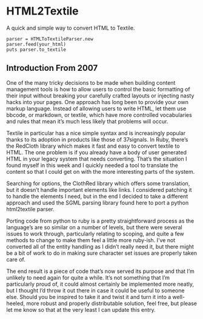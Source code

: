 # HTML2Textile #

A quick and simple way to convert HTML to Textile.

    parser = HTMLToTextileParser.new
    parser.feed(your_html)
    puts parser.to_textile

## Introduction From 2007 ##

One of the many tricky decisions to be made when building content management tools is how to allow users to control the basic formatting of their input without breaking your carefully crafted layouts or injecting nasty hacks into your pages. One approach has long been to provide your own markup language. Instead of allowing users to write HTML, let them use bbcode, or markdown, or textile, which have more controlled vocabularies and rules that mean it’s much less likely that problems will occur.

Textile in particular has a nice simple syntax and is increasingly popular thanks to its adoption in products like those of 37signals. In Ruby, there’s the RedCloth library which makes it fast and easy to convert textile to HTML. The one problem is if you already have a body of user generated HTML in your legacy system that needs converting. That’s the situation I found myself in this week and I quickly needed a tool to translate the content so that I could get on with the more interesting parts of the system.

Searching for options, the ClothRed library which offers some translation, but it doesn’t handle important elements like links. I considered patching it to handle the elements I need, but in the end I decided to take a different approach and used the SGML parsing library found here to port a python html2textile parser.

Porting code from python to ruby is a pretty straightforward process as the language’s are so similar on a number of levels, but there were several issues to work through, particularly relating to scoping, and quite a few methods to change to make them feel a little more ruby-ish. I’ve not converted all of the entity handling as I didn’t really need it, but there might be a bit of work to do in making sure character set issues are properly taken care of.

The end result is a piece of code that’s now served its purpose and that I’m unlikely to need again for quite a while. It’s not something that I’m particularly proud of, it could almost certainly be implemented more neatly, but I thought I’d throw it out there in case it could be useful to someone else. Should you be inspired to take it and twist it and turn it into a well-heeled, more robust and properly distributable solution, feel free, but please let me know so that at the very least I can update this entry.